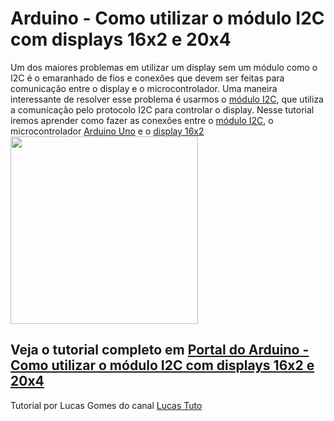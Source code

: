 # Arduino - Como utilizar o módulo I2C com displays 16x2 e 20x4
Um dos maiores problemas em utilizar um display sem um módulo como o I2C é o emaranhado de fios 
e conexões que devem ser feitas para comunicação entre o display e o microcontrolador. Uma maneira interessante de 
resolver esse problema é usarmos o <a href="https://www.arduinomega.com.br/modulo-serial-i2c-para-display-lcd-arduino">módulo I2C</a>, 
que utiliza a comunicação pelo protocolo I2C para controlar o display. Nesse tutorial iremos aprender como fazer as conexões 
entre o <a href="https://www.arduinomega.com.br/modulo-serial-i2c-para-display-lcd-arduino">módulo I2C</a>, o microcontrolador 
<a href="https://www.arduinomega.com.br/arduino-uno-r3">Arduino Uno</a> e o 
<a href="https://www.arduinomega.com.br/display-lcd-162-backlight-azul">display 16x2</a>
<img class="size-full wp-image-425 aligncenter" src="http://portaldoarduino.com.br/wp-content/uploads/2018/10/d0468c765c.jpg" alt="" width="300" height="300" />

## Veja o tutorial completo em <a href="http://portaldoarduino.com.br/como-utilizar-o-modulo-i2c-com-displays-16x2-e-20x4/" target="_blank">Portal do Arduino - Como utilizar o módulo I2C com displays 16x2 e 20x4</a>

Tutorial por Lucas Gomes do canal <a href="https://www.youtube.com/channel/UCpzWDkPHItOZmSwY7B4Gv0g">Lucas Tuto</a>
